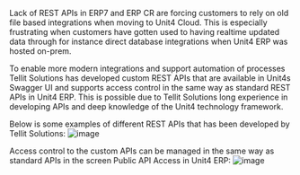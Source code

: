 Lack of REST APIs in ERP7 and ERP CR are forcing customers to rely on old file based integrations when moving to Unit4 Cloud.
This is especially frustrating when customers have gotten used to having realtime updated data through for instance direct database integrations when Unit4 ERP was hosted on-prem.

To enable more modern integrations and support automation of processes Tellit Solutions has developed custom REST APIs that are available in Unit4s Swagger UI and supports access control in the same way as standard REST APIs in Unit4 ERP.
This is possible due to Tellit Solutions long experience in developing APIs and deep knowledge of the Unit4 technology framework.

Below is some examples of different REST APIs that has been developed by Tellit Solutions:
![image](https://github.com/user-attachments/assets/e49e9311-7a3a-452c-b185-df99f4aefa97)

Access control to the custom APIs can be managed in the same way as standard APIs in the screen Public API Access in Unit4 ERP:
![image](https://github.com/user-attachments/assets/afc8e9d8-12c6-4e3a-844d-4e5e6ecfc99b)

  


